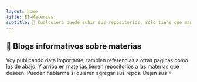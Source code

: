 ```yaml
---
layout: home
title: EI-Materias
subtitle: 🐨 Cualquiera puede subir sus repositorios, solo tiene que mandarme un mail o hablarme por discord.
---
```


## 🧉 Blogs informativos sobre materias

Voy publicando data importante, tambien referencias a otras paginas como las de abajo. Y arriba en materias tienen repositorios a las materias que deseen. Pueden hablarme si quieren agregar sus repos. Dejen sus ⭐



